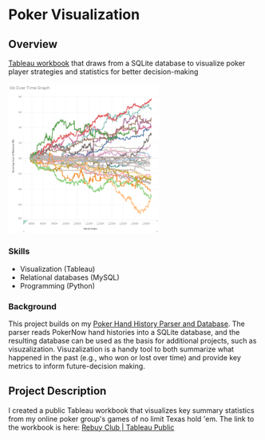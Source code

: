 # Poker Visualization

## Overview

[Tableau workbook](https://public.tableau.com/app/profile/greg4796/viz/RebuyClub/WelcometotheRebuyClub) that draws from a SQLite database to visualize poker player strategies and statistics for better decision-making

<img src="images/tableau-running.png" alt="Tableau screenshot" width="60%">

### Skills
- Visualization (Tableau)
- Relational databases (MySQL)
- Programming (Python)

### Background

This project builds on my [Poker Hand History Parser and Database](parser). The parser reads PokerNow hand histories into a SQLite database, and the resulting database can be used as the basis for additional projects, such as visuzalization. Visuzalization is a handy tool to both summarize what happened in the past (e.g., who won or lost over time) and provide key metrics to inform future-decision making.

## Project Description

I created a public Tableau workbook that visualizes key summary statistics from my online poker group's games of no limit Texas hold 'em. The link to the workbook is here: [Rebuy Club | Tableau Public](https://public.tableau.com/app/profile/greg4796/viz/RebuyClub/WelcometotheRebuyClub)
